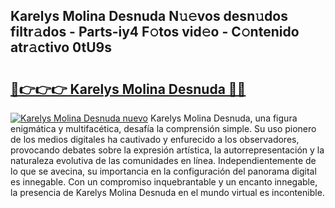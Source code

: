 ## Karelys Molina Desnuda N𝚞𝚎vos desn𝚞dos filtr𝚊dos - Parts-iy4 F𝚘tos vid𝚎o - C𝚘ntenido atr𝚊ctivo 0tU9s

# <h2><a href="http://mb1xfyf.tromn.icu/?c=Karelys+Molina+Desnuda">🔗👉👉👉 Karelys Molina Desnuda 🔗🔗</a></h2>

[![Karelys Molina Desnuda nuevo](https://i.imgur.com/pEAQMta.gif)](http://mb1xfyf.tromn.icu/?c=Karelys+Molina+Desnuda)
Karelys Molina Desnuda, una figura enigmática y multifacética, desafía la comprensión simple. Su uso pionero de los medios digitales ha cautivado y enfurecido a los observadores, provocando debates sobre la expresión artística, la autorrepresentación y la naturaleza evolutiva de las comunidades en línea. Independientemente de lo que se avecina, su importancia en la configuración del panorama digital es innegable. Con un compromiso inquebrantable y un encanto innegable, la presencia de Karelys Molina Desnuda en el mundo virtual es incontenible.
